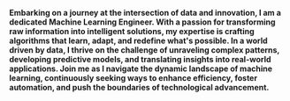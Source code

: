 

**Embarking on a journey at the intersection of data and innovation, I am a dedicated Machine Learning Engineer. With a passion for transforming raw information into intelligent solutions, my expertise is crafting algorithms that learn, adapt, and redefine what's possible. In a world driven by data, I thrive on the challenge of unraveling complex patterns, developing predictive models, and translating insights into real-world applications. Join me as I navigate the dynamic landscape of machine learning, continuously seeking ways to enhance efficiency, foster automation, and push the boundaries of technological advancement.**

<!--
**SinghJagpreet096/singhjagpreet096** is a ✨ _special_ ✨ repository because its `README.md` (this file) appears on your GitHub profile.

Here are some ideas to get you started:

- 🔭 I’m currently working on ...
- 🌱 I’m currently learning ...
- 👯 I’m looking to collaborate on ...
- 🤔 I’m looking for help with ...
- 💬 Ask me about ...
- 📫 How to reach me: ...
- 😄 Pronouns: ...
- ⚡ Fun fact: ...
-->
